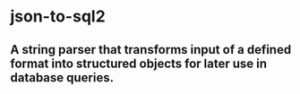 # json-to-sql2
## A string parser that transforms input of a defined format into structured objects for later use in database queries.
